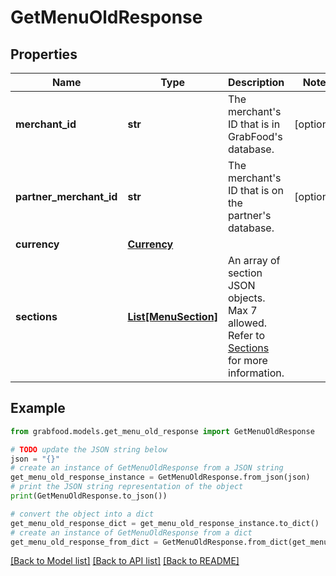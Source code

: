 # GetMenuOldResponse



## Properties

Name | Type | Description | Notes
------------ | ------------- | ------------- | -------------
**merchant_id** | **str** | The merchant&#39;s ID that is in GrabFood&#39;s database. | [optional] 
**partner_merchant_id** | **str** | The merchant&#39;s ID that is on the partner&#39;s database. | [optional] 
**currency** | [**Currency**](Currency.md) |  | 
**sections** | [**List[MenuSection]**](MenuSection.md) | An array of section JSON objects. Max 7 allowed. Refer to [Sections](#sections) for more information. | 

## Example

```python
from grabfood.models.get_menu_old_response import GetMenuOldResponse

# TODO update the JSON string below
json = "{}"
# create an instance of GetMenuOldResponse from a JSON string
get_menu_old_response_instance = GetMenuOldResponse.from_json(json)
# print the JSON string representation of the object
print(GetMenuOldResponse.to_json())

# convert the object into a dict
get_menu_old_response_dict = get_menu_old_response_instance.to_dict()
# create an instance of GetMenuOldResponse from a dict
get_menu_old_response_from_dict = GetMenuOldResponse.from_dict(get_menu_old_response_dict)
```
[[Back to Model list]](../README.md#documentation-for-models) [[Back to API list]](../README.md#documentation-for-api-endpoints) [[Back to README]](../README.md)


